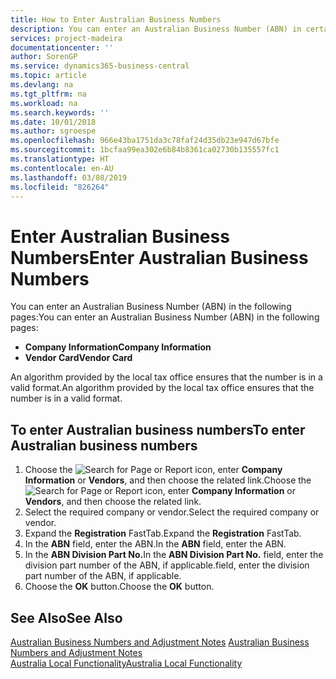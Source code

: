 ```yaml
---
title: How to Enter Australian Business Numbers
description: You can enter an Australian Business Number (ABN) in certain pages.
services: project-madeira
documentationcenter: ''
author: SorenGP
ms.service: dynamics365-business-central
ms.topic: article
ms.devlang: na
ms.tgt_pltfrm: na
ms.workload: na
ms.search.keywords: ''
ms.date: 10/01/2018
ms.author: sgroespe
ms.openlocfilehash: 966e43ba1751da3c78faf24d35db23e947d67bfe
ms.sourcegitcommit: 1bcfaa99ea302e6b84b8361ca02730b135557fc1
ms.translationtype: HT
ms.contentlocale: en-AU
ms.lasthandoff: 03/08/2019
ms.locfileid: "826264"
---
```

# <a name="enter-australian-business-numbers"></a><span data-ttu-id="83539-103">Enter Australian Business Numbers</span><span class="sxs-lookup"><span data-stu-id="83539-103">Enter Australian Business Numbers</span></span>
<span data-ttu-id="83539-104">You can enter an Australian Business Number (ABN) in the following pages:</span><span class="sxs-lookup"><span data-stu-id="83539-104">You can enter an Australian Business Number (ABN) in the following pages:</span></span>  

- <span data-ttu-id="83539-105">**Company Information**</span><span class="sxs-lookup"><span data-stu-id="83539-105">**Company Information**</span></span>  
- <span data-ttu-id="83539-106">**Vendor Card**</span><span class="sxs-lookup"><span data-stu-id="83539-106">**Vendor Card**</span></span>  

<span data-ttu-id="83539-107">An algorithm provided by the local tax office ensures that the number is in a valid format.</span><span class="sxs-lookup"><span data-stu-id="83539-107">An algorithm provided by the local tax office ensures that the number is in a valid format.</span></span>  

## <a name="to-enter-australian-business-numbers"></a><span data-ttu-id="83539-108">To enter Australian business numbers</span><span class="sxs-lookup"><span data-stu-id="83539-108">To enter Australian business numbers</span></span>  

1.  <span data-ttu-id="83539-109">Choose the ![Search for Page or Report](../../media/ui-search/search_small.png "Search for Page or Report icon") icon, enter **Company Information** or **Vendors**, and then choose the related link.</span><span class="sxs-lookup"><span data-stu-id="83539-109">Choose the ![Search for Page or Report](../../media/ui-search/search_small.png "Search for Page or Report icon") icon, enter **Company Information** or **Vendors**, and then choose the related link.</span></span>  
2.  <span data-ttu-id="83539-110">Select the required company or vendor.</span><span class="sxs-lookup"><span data-stu-id="83539-110">Select the required company or vendor.</span></span>  
3.  <span data-ttu-id="83539-111">Expand the **Registration** FastTab.</span><span class="sxs-lookup"><span data-stu-id="83539-111">Expand the **Registration** FastTab.</span></span>  
4.  <span data-ttu-id="83539-112">In the **ABN** field, enter the ABN.</span><span class="sxs-lookup"><span data-stu-id="83539-112">In the **ABN** field, enter the ABN.</span></span>  
5.  <span data-ttu-id="83539-113">In the **ABN Division Part No.**</span><span class="sxs-lookup"><span data-stu-id="83539-113">In the **ABN Division Part No.**</span></span> <span data-ttu-id="83539-114">field, enter the division part number of the ABN, if applicable.</span><span class="sxs-lookup"><span data-stu-id="83539-114">field, enter the division part number of the ABN, if applicable.</span></span>  
6.  <span data-ttu-id="83539-115">Choose the **OK** button.</span><span class="sxs-lookup"><span data-stu-id="83539-115">Choose the **OK** button.</span></span>  

## <a name="see-also"></a><span data-ttu-id="83539-116">See Also</span><span class="sxs-lookup"><span data-stu-id="83539-116">See Also</span></span>  
 <span data-ttu-id="83539-117">[Australian Business Numbers and Adjustment Notes](australian-business-numbers-and-adjustment-notes.md) </span><span class="sxs-lookup"><span data-stu-id="83539-117">[Australian Business Numbers and Adjustment Notes](australian-business-numbers-and-adjustment-notes.md) </span></span>  
 [<span data-ttu-id="83539-118">Australia Local Functionality</span><span class="sxs-lookup"><span data-stu-id="83539-118">Australia Local Functionality</span></span>](australia-local-functionality.md)
